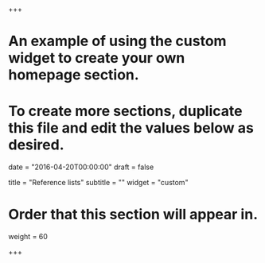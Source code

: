 +++
# An example of using the custom widget to create your own homepage section.
# To create more sections, duplicate this file and edit the values below as desired.

date = "2016-04-20T00:00:00"
draft = false

title = "Reference lists"
subtitle = ""
widget = "custom"

# Order that this section will appear in.
weight = 60

+++

